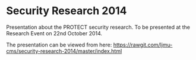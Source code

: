 Security Research 2014
======================

Presentation about the PROTECT security research. To be presented at the Research Event on 22nd October 2014.

The presentation can be viewed from here: https://rawgit.com/ljmu-cms/security-research-2014/master/index.html
